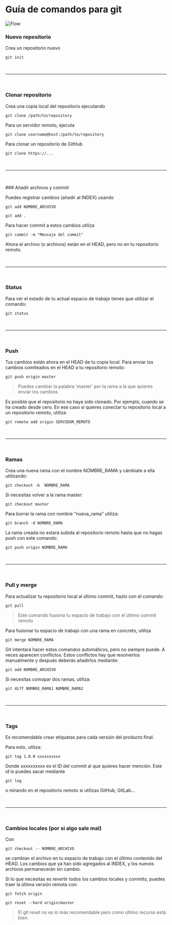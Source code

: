 # Guía de comandos para git

![Flow](https://upload.wikimedia.org/wikipedia/commons/a/a9/OneFlow_Example.png)
&nbsp;
&nbsp;
&nbsp;

### Nuevo repositorio
Crea un repositorio nuevo 

`git init`

&nbsp;

------------

&nbsp;

### Clonar repositorio

Crea una copia local del repositorio ejecutando

`git clone /path/to/repository`

Para un servidor remoto, ejecuta

`git clone username@host:/path/to/repository`

Para clonar un repositorio de GitHub

`git clone https://...`

&nbsp;

------------

&nbsp;

### Añadir archivos y commit

Puedes registrar cambios (añadir al INDEX) usando

`git add NOMBRE_ARCHIVO`

`git add .`

Para hacer commit a estos cambios utiliza

`git commit -m "Mensaje del commit"`

Ahora el archivo (o archivos) están en el HEAD, pero no en tu repositorio remoto.

&nbsp;

------------

&nbsp;

### Status

Para ver el estado de tu actual espacio de trabajo tienes que utilizar el comando:

`git status`

&nbsp;

------------

&nbsp;

### Push

Tus cambios están ahora en el HEAD de tu copia local. Para enviar los cambios comiteados en el HEAD a tu repositorio remoto:

`git push origin master`

> Puedes cambiar la palabra 'master' por la rama a la que quieres enviar los cambios.

Es posible que el repositorio no haya sido clonado. Por ejemplo, cuando se ha creado desde cero. En ese caso si quieres conectar tu repositorio local a un repositorio remoto, utiliza:

`git remote add origin SERVIDOR_REMOTO`

&nbsp;

------------

&nbsp;

### Ramas

Crea una nueva rama con el nombre NOMBRE_RAMA y cámbiate a ella utilizando:

`git checkout -b  NOMBRE_RAMA`

Si necesitas volver a la rama master:

`git checkout master`

Para borrar la rama con nombre "nueva_rama" utiliza:

`git branch -d NOMBRE_RAMA`

La rama creada no estará subida al repositorio remoto hasta que no hagas push con este comando:

`git push origin NOMBRE_RAMA`

&nbsp;

------------

&nbsp;

### Pull y merge

Para actualizar tu repositorio local al último commit, hazlo con el comando:

`git pull`

> Este comando fusiona tu espacio de trabajo con el último commit remoto

Para fusionar tu espacio de trabajo con una rama en concreto, utiliza

`git merge NOMBRE_RAMA`

Git intentará hacer estos comandos automáticos, pero no siempre puede. A veces aparecen conflictos. Estos conflictos hay que resolverlos manualmente y después deberás añadirlos mediante:

`git add NOMBRE_ARCHIVO`

Si necesitas comopar dos ramas, utiliza:

`git diff NOMBRE_RAMA1 NOMBRE_RAMA2`

&nbsp;

------------

&nbsp;

### Tags

Es recomendable crear etiquetas para cada versión del producto final.

Para esto, utiliza:

`git tag 1.0.0 xxxxxxxxxx`

Donde xxxxxxxxxx es el ID del commit al que quieres hacer mención.
Este id lo puedes sacar mediante 

`git log`

o mirando en el repositorio remoto si utilizas GitHub, GitLab...

&nbsp;


------------


&nbsp;

### Cambios locales (por si algo sale mal)

Con

`git checkout -- NOMBRE_ARCHIVO`

se cambian el archivo en tu espacio de trabajo con el último contenido del HEAD. Los cambios que ya han sido agregados al INDEX, y los nuevos archivos permanecerán sin cambio.

Si lo que necesitas es revertir todos los cambios locales y commits, puedes traer la última versión remota con:

`git fetch origin`

`git reset --hard origin/master`

> El git reset no es lo más recomendable pero como último recurso está bien.

